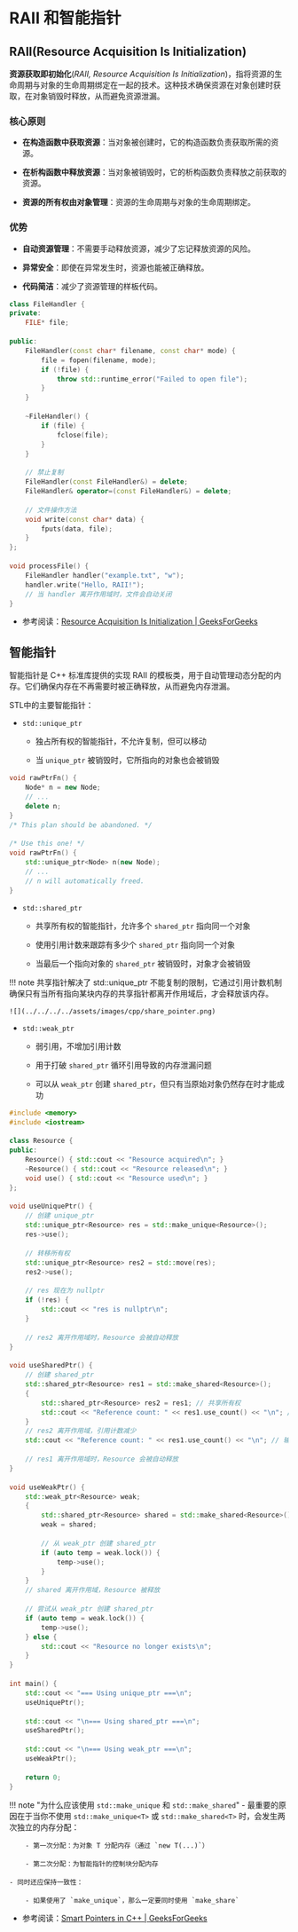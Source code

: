 # RAII 和智能指针

## RAII(Resource Acquisition Is Initialization)

**资源获取即初始化**(*RAII, Resource Acquisition Is Initialization*)，指将资源的生命周期与对象的生命周期绑定在一起的技术。这种技术确保资源在对象创建时获取，在对象销毁时释放，从而避免资源泄漏。

### 核心原则

- **在构造函数中获取资源**：当对象被创建时，它的构造函数负责获取所需的资源。

- **在析构函数中释放资源**：当对象被销毁时，它的析构函数负责释放之前获取的资源。

- **资源的所有权由对象管理**：资源的生命周期与对象的生命周期绑定。

### 优势

- **自动资源管理**：不需要手动释放资源，减少了忘记释放资源的风险。

- **异常安全**：即使在异常发生时，资源也能被正确释放。

- **代码简洁**：减少了资源管理的样板代码。

```cpp
class FileHandler {
private:
    FILE* file;

public:
    FileHandler(const char* filename, const char* mode) {
        file = fopen(filename, mode);
        if (!file) {
            throw std::runtime_error("Failed to open file");
        }
    }

    ~FileHandler() {
        if (file) {
            fclose(file);
        }
    }

    // 禁止复制
    FileHandler(const FileHandler&) = delete;
    FileHandler& operator=(const FileHandler&) = delete;

    // 文件操作方法
    void write(const char* data) {
        fputs(data, file);
    }
};

void processFile() {
    FileHandler handler("example.txt", "w");
    handler.write("Hello, RAII!");
    // 当 handler 离开作用域时，文件会自动关闭
}
```

- 参考阅读：[Resource Acquisition Is Initialization | GeeksForGeeks](https://www.geeksforgeeks.org/resource-acquisition-is-initialization/)

## 智能指针

智能指针是 C++ 标准库提供的实现 RAII 的模板类，用于自动管理动态分配的内存。它们确保内存在不再需要时被正确释放，从而避免内存泄漏。

STL中的主要智能指针：

- `std::unique_ptr`

    - 独占所有权的智能指针，不允许复制，但可以移动

    - 当 `unique_ptr` 被销毁时，它所指向的对象也会被销毁

```cpp
void rawPtrFn() {
    Node* n = new Node;
    // ...
    delete n;
}
/* This plan should be abandoned. */

/* Use this one! */
void rawPtrFn() {
    std::unique_ptr<Node> n(new Node);
    // ...
    // n will automatically freed.
}
```

- `std::shared_ptr`

    - 共享所有权的智能指针，允许多个 `shared_ptr` 指向同一个对象

    - 使用引用计数来跟踪有多少个 `shared_ptr` 指向同一个对象

    - 当最后一个指向对象的 `shared_ptr` 被销毁时，对象才会被销毁

!!! note
    共享指针解决了 std::unique_ptr 不能复制的限制，它通过引用计数机制确保只有当所有指向某块内存的共享指针都离开作用域后，才会释放该内存。

    ![](../../../../assets/images/cpp/share_pointer.png)

- `std::weak_ptr`

    - 弱引用，不增加引用计数

    - 用于打破 `shared_ptr` 循环引用导致的内存泄漏问题

    - 可以从 `weak_ptr` 创建 `shared_ptr`，但只有当原始对象仍然存在时才能成功

```cpp
#include <memory>
#include <iostream>

class Resource {
public:
    Resource() { std::cout << "Resource acquired\n"; }
    ~Resource() { std::cout << "Resource released\n"; }
    void use() { std::cout << "Resource used\n"; }
};

void useUniquePtr() {
    // 创建 unique_ptr
    std::unique_ptr<Resource> res = std::make_unique<Resource>();
    res->use();
    
    // 转移所有权
    std::unique_ptr<Resource> res2 = std::move(res);
    res2->use();
    
    // res 现在为 nullptr
    if (!res) {
        std::cout << "res is nullptr\n";
    }
    
    // res2 离开作用域时，Resource 会被自动释放
}

void useSharedPtr() {
    // 创建 shared_ptr
    std::shared_ptr<Resource> res1 = std::make_shared<Resource>();
    {
        std::shared_ptr<Resource> res2 = res1; // 共享所有权
        std::cout << "Reference count: " << res1.use_count() << "\n"; // 输出 2
    }
    // res2 离开作用域，引用计数减少
    std::cout << "Reference count: " << res1.use_count() << "\n"; // 输出 1
    
    // res1 离开作用域时，Resource 会被自动释放
}

void useWeakPtr() {
    std::weak_ptr<Resource> weak;
    {
        std::shared_ptr<Resource> shared = std::make_shared<Resource>();
        weak = shared;
        
        // 从 weak_ptr 创建 shared_ptr
        if (auto temp = weak.lock()) {
            temp->use();
        }
    }
    // shared 离开作用域，Resource 被释放
    
    // 尝试从 weak_ptr 创建 shared_ptr
    if (auto temp = weak.lock()) {
        temp->use();
    } else {
        std::cout << "Resource no longer exists\n";
    }
}

int main() {
    std::cout << "=== Using unique_ptr ===\n";
    useUniquePtr();
    
    std::cout << "\n=== Using shared_ptr ===\n";
    useSharedPtr();
    
    std::cout << "\n=== Using weak_ptr ===\n";
    useWeakPtr();
    
    return 0;
}
```

!!! note "为什么应该使用 `std::make_unique` 和 `std::make_shared`"
    - 最重要的原因在于当你不使用 `std::make_unique<T>` 或 `std::make_shared<T>` 时，会发生两次独立的内存分配：

        - 第一次分配：为对象 T 分配内存（通过 `new T(...)`）

        - 第二次分配：为智能指针的控制块分配内存

    - 同时还应保持一致性：

        - 如果使用了 `make_unique`，那么一定要同时使用 `make_share`

- 参考阅读：[Smart Pointers in C++ | GeeksForGeeks](https://www.geeksforgeeks.org/smart-pointers-cpp/)
